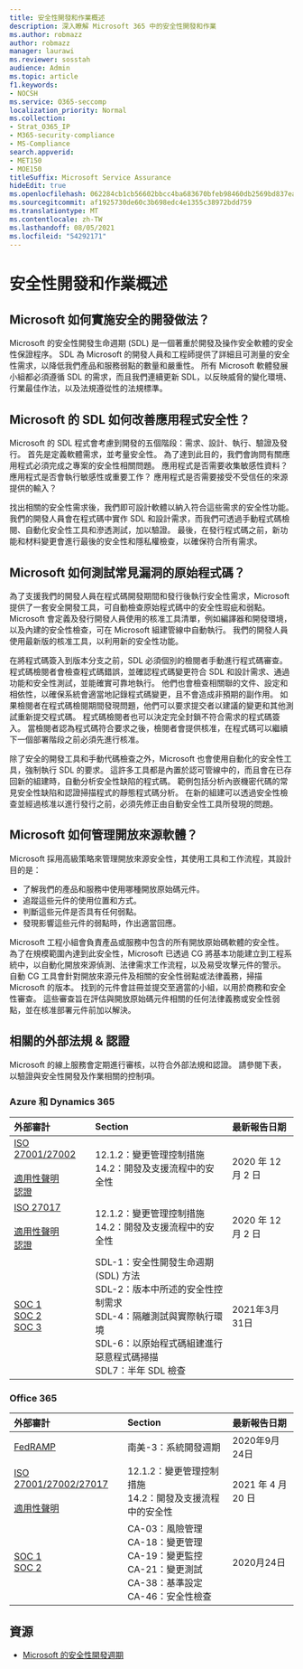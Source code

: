 ```yaml
---
title: 安全性開發和作業概述
description: 深入瞭解 Microsoft 365 中的安全性開發和作業
ms.author: robmazz
author: robmazz
manager: laurawi
ms.reviewer: sosstah
audience: Admin
ms.topic: article
f1.keywords:
- NOCSH
ms.service: O365-seccomp
localization_priority: Normal
ms.collection:
- Strat_O365_IP
- M365-security-compliance
- MS-Compliance
search.appverid:
- MET150
- MOE150
titleSuffix: Microsoft Service Assurance
hideEdit: true
ms.openlocfilehash: 062284cb1cb56602bbcc4ba683670bfeb98460db2569bd837eaf748feceaae7d
ms.sourcegitcommit: af1925730de60c3b698edc4e1355c38972bdd759
ms.translationtype: MT
ms.contentlocale: zh-TW
ms.lasthandoff: 08/05/2021
ms.locfileid: "54292171"
---
```

# <a name="security-development-and-operations-overview"></a>安全性開發和作業概述

## <a name="how-does-microsoft-implement-secure-development-practices"></a>Microsoft 如何實施安全的開發做法？

Microsoft 的安全性開發生命週期 (SDL) 是一個著重於開發及操作安全軟體的安全性保證程序。 SDL 為 Microsoft 的開發人員和工程師提供了詳細且可測量的安全性需求，以降低我們產品和服務弱點的數量和嚴重性。 所有 Microsoft 軟體發展小組都必須遵循 SDL 的需求，而且我們連續更新 SDL，以反映威脅的變化環境、行業最佳作法，以及法規遵從性的法規標準。

## <a name="how-does-microsofts-sdl-improve-application-security"></a>Microsoft 的 SDL 如何改善應用程式安全性？

Microsoft 的 SDL 程式會考慮到開發的五個階段：需求、設計、執行、驗證及發行。 首先是定義軟體需求，並考量安全性。 為了達到此目的，我們會詢問有關應用程式必須完成之專案的安全性相關問題。 應用程式是否需要收集敏感性資料？ 應用程式是否會執行敏感性或重要工作？ 應用程式是否需要接受不受信任的來源提供的輸入？

找出相關的安全性需求後，我們即可設計軟體以納入符合這些需求的安全性功能。 我們的開發人員會在程式碼中實作 SDL 和設計需求，而我們可透過手動程式碼檢閱、自動化安全性工具和滲透測試，加以驗證。 最後，在發行程式碼之前，新功能和材料變更會進行最後的安全性和隱私權檢查，以確保符合所有需求。

## <a name="how-does-microsoft-test-source-code-for-common-vulnerabilities"></a>Microsoft 如何測試常見漏洞的原始程式碼？

為了支援我們的開發人員在程式碼開發期間和發行後執行安全性需求，Microsoft 提供了一套安全開發工具，可自動檢查原始程式碼中的安全性瑕疵和弱點。 Microsoft 會定義及發行開發人員使用的核准工具清單，例如編譯器和開發環境，以及內建的安全性檢查，可在 Microsoft 組建管線中自動執行。 我們的開發人員使用最新版的核准工具，以利用新的安全性功能。

在將程式碼簽入到版本分支之前，SDL 必須個別的檢閱者手動進行程式碼審查。 程式碼檢閱者會檢查程式碼錯誤，並確認程式碼變更符合 SDL 和設計需求、通過功能和安全性測試，並能確實可靠地執行。 他們也會檢查相關聯的文件、設定和相依性，以確保系統會適當地記錄程式碼變更，且不會造成非預期的副作用。 如果檢閱者在程式碼檢閱期間發現問題，他們可以要求提交者以建議的變更和其他測試重新提交程式碼。 程式碼檢閱者也可以決定完全封鎖不符合需求的程式碼簽入。 當檢閱者認為程式碼符合要求之後，檢閱者會提供核准，在程式碼可以繼續下一個部署階段之前必須先進行核准。

除了安全的開發工具和手動代碼檢查之外，Microsoft 也會使用自動化的安全性工具，強制執行 SDL 的要求。 這許多工具都是內置於認可管線中的，而且會在已存回新的組建時，自動分析安全性缺陷的程式碼。 範例包括分析內嵌機密代碼的常見安全性缺陷和認證掃描程式的靜態程式碼分析。 在新的組建可以透過安全性檢查並經過核准以進行發行之前，必須先修正由自動安全性工具所發現的問題。

## <a name="how-does-microsoft-manage-open-source-software"></a>Microsoft 如何管理開放來源軟體？

Microsoft 採用高級策略來管理開放來源安全性，其使用工具和工作流程，其設計目的是：

- 了解我們的產品和服務中使用哪種開放原始碼元件。
- 追蹤這些元件的使用位置和方式。
- 判斷這些元件是否具有任何弱點。
- 發現影響這些元件的弱點時，作出適當回應。

Microsoft 工程小組會負責產品或服務中包含的所有開放原始碼軟體的安全性。 為了在規模範圍內達到此安全性，Microsoft 已透過 CG 將基本功能建立到工程系統中，以自動化開放來源偵測、法律需求工作流程，以及易受攻擊元件的警示。 自動 CG 工具會針對開放來源元件及相關的安全性弱點或法律義務，掃描 Microsoft 的版本。 找到的元件會註冊並提交至適當的小組，以用於商務和安全性審查。 這些審查旨在評估與開放原始碼元件相關的任何法律義務或安全性弱點，並在核准部署元件前加以解決。

## <a name="related-external-regulations--certifications"></a>相關的外部法規 & 認證

Microsoft 的線上服務會定期進行審核，以符合外部法規和認證。 請參閱下表，以驗證與安全性開發及作業相關的控制項。

### <a name="azure-and-dynamics-365"></a>Azure 和 Dynamics 365

| **外部審計** | **Section** | **最新報告日期** |
|:--------------------|:------------|:-----------------------|
| [ISO 27001/27002](https://servicetrust.microsoft.com/ViewPage/MSComplianceGuideV3?command=Download&downloadType=Document&downloadId=e9116047-f327-430c-a83f-166b7e561ad6&tab=7027ead0-3d6b-11e9-b9e1-290b1eb4cdeb&docTab=7027ead0-3d6b-11e9-b9e1-290b1eb4cdeb_ISO_Reports) <br><br> [適用性聲明](https://servicetrust.microsoft.com/ViewPage/MSComplianceGuideV3?command=Download&downloadType=Document&downloadId=00af6c3e-7f3e-4e0d-8b0e-79f45ef2cef1&tab=7027ead0-3d6b-11e9-b9e1-290b1eb4cdeb&docTab=7027ead0-3d6b-11e9-b9e1-290b1eb4cdeb_ISO_Reports) <br> [認證](https://servicetrust.microsoft.com/ViewPage/MSComplianceGuideV3?command=Download&downloadType=Document&downloadId=d7af5304-3a31-40e6-9abb-e26352305d41&tab=7027ead0-3d6b-11e9-b9e1-290b1eb4cdeb&docTab=7027ead0-3d6b-11e9-b9e1-290b1eb4cdeb_ISO_Reports) | 12.1.2：變更管理控制措施 <br> 14.2：開發及支援流程中的安全性 | 2020 年 12 月 2 日 |
| [ISO 27017](https://servicetrust.microsoft.com/ViewPage/MSComplianceGuideV3?command=Download&downloadType=Document&downloadId=e9116047-f327-430c-a83f-166b7e561ad6&tab=7027ead0-3d6b-11e9-b9e1-290b1eb4cdeb&docTab=7027ead0-3d6b-11e9-b9e1-290b1eb4cdeb_ISO_Reports) <br><br> [適用性聲明](https://servicetrust.microsoft.com/ViewPage/MSComplianceGuideV3?command=Download&downloadType=Document&downloadId=a3bca0ac-867d-4204-b66b-13665f5f1e8d&tab=7027ead0-3d6b-11e9-b9e1-290b1eb4cdeb&docTab=7027ead0-3d6b-11e9-b9e1-290b1eb4cdeb_ISO_Reports) <br> [認證](https://servicetrust.microsoft.com/ViewPage/MSComplianceGuideV3?command=Download&downloadType=Document&downloadId=25718a8a-f34d-41e1-a95a-c49246508787&tab=7027ead0-3d6b-11e9-b9e1-290b1eb4cdeb&docTab=7027ead0-3d6b-11e9-b9e1-290b1eb4cdeb_ISO_Reports) | 12.1.2：變更管理控制措施 <br> 14.2：開發及支援流程中的安全性 | 2020 年 12 月 2 日 |
| [SOC 1](https://servicetrust.microsoft.com/ViewPage/MSComplianceGuideV3?command=Download&downloadType=Document&downloadId=b8721ebd-af20-42fe-b22f-8332b0a19517&tab=7027ead0-3d6b-11e9-b9e1-290b1eb4cdeb&docTab=7027ead0-3d6b-11e9-b9e1-290b1eb4cdeb_SOC_%2F_SSAE_16_Reports) <br> [SOC 2](https://servicetrust.microsoft.com/ViewPage/MSComplianceGuideV3?command=Download&downloadType=Document&downloadId=234a0f57-83c1-4afc-a586-a0e7a59592f7&tab=7027ead0-3d6b-11e9-b9e1-290b1eb4cdeb&docTab=7027ead0-3d6b-11e9-b9e1-290b1eb4cdeb_SOC_%2F_SSAE_16_Reports) <br> [SOC 3](https://servicetrust.microsoft.com/ViewPage/MSComplianceGuideV3?command=Download&downloadType=Document&downloadId=75c8cbf6-e456-473c-a05e-34fea888ec2a&tab=7027ead0-3d6b-11e9-b9e1-290b1eb4cdeb&docTab=7027ead0-3d6b-11e9-b9e1-290b1eb4cdeb_SOC_%2F_SSAE_16_Reports) | SDL-1：安全性開發生命週期 (SDL) 方法 <br> SDL-2：版本中所述的安全性控制需求 <br> SDL-4：隔離測試與實際執行環境 <br> SDL-6：以原始程式碼組建進行惡意程式碼掃描 <br> SDL7：半年 SDL 檢查 | 2021年3月31日 |

### <a name="office-365"></a>Office 365

| **外部審計** | **Section** | **最新報告日期** |
|:--------------------|:------------|:-----------------------|
| [FedRAMP](https://compliance.microsoft.com/compliancemanager) | 南美-3：系統開發週期 | 2020年9月24日 |
| [ISO 27001/27002/27017](https://servicetrust.microsoft.com/ViewPage/MSComplianceGuideV3?command=Download&downloadType=Document&downloadId=8d625374-4f2d-49f8-9d37-a4281ba98222&tab=7027ead0-3d6b-11e9-b9e1-290b1eb4cdeb&docTab=7027ead0-3d6b-11e9-b9e1-290b1eb4cdeb_ISO_Reports) <br><br> [適用性聲明](https://servicetrust.microsoft.com/ViewPage/MSComplianceGuideV3?command=Download&downloadType=Document&downloadId=c0df4ce8-c77e-4183-84eb-c8688470d8b1&tab=7027ead0-3d6b-11e9-b9e1-290b1eb4cdeb&docTab=7027ead0-3d6b-11e9-b9e1-290b1eb4cdeb_ISO_Reports) | 12.1.2：變更管理控制措施 <br> 14.2：開發及支援流程中的安全性 | 2021 年 4 月 20 日 |
| [SOC 1](https://servicetrust.microsoft.com/ViewPage/MSComplianceGuideV3?command=Download&downloadType=Document&downloadId=90df3f9c-3aaf-4dbf-99d0-ca9f2991721b&tab=7027ead0-3d6b-11e9-b9e1-290b1eb4cdeb&docTab=7027ead0-3d6b-11e9-b9e1-290b1eb4cdeb_SOC_%2F_SSAE_16_Reports) <br> [SOC 2](https://servicetrust.microsoft.com/ViewPage/MSComplianceGuideV3?command=Download&downloadType=Document&downloadId=a73c1738-7892-42b7-acd3-87b6371c53f6&tab=7027ead0-3d6b-11e9-b9e1-290b1eb4cdeb&docTab=7027ead0-3d6b-11e9-b9e1-290b1eb4cdeb_SOC_%2F_SSAE_16_Reports) | CA-03：風險管理 <br> CA-18：變更管理 <br> CA-19：變更監控 <br> CA-21：變更測試 <br> CA-38：基準設定 <br> CA-46：安全性檢查 | 2020月24日 |

## <a name="resources"></a>資源

- [Microsoft 的安全性開發週期](https://www.microsoft.com/securityengineering/sdl)
